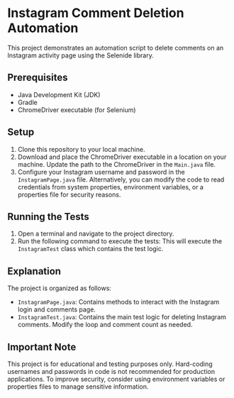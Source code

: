 # Instagram Comment Deletion Automation

This project demonstrates an automation script to delete comments on an Instagram activity page using the Selenide library.

## Prerequisites

- Java Development Kit (JDK)
- Gradle
- ChromeDriver executable (for Selenium)

## Setup

1. Clone this repository to your local machine.
2. Download and place the ChromeDriver executable in a location on your machine. Update the path to the ChromeDriver in the `Main.java` file.
3. Configure your Instagram username and password in the `InstagramPage.java` file. Alternatively, you can modify the code to read credentials from system properties, environment variables, or a properties file for security reasons.

## Running the Tests

1. Open a terminal and navigate to the project directory.
2. Run the following command to execute the tests:
   This will execute the `InstagramTest` class which contains the test logic.

## Explanation

The project is organized as follows:

- `InstagramPage.java`: Contains methods to interact with the Instagram login and comments page.
- `InstagramTest.java`: Contains the main test logic for deleting Instagram comments. Modify the loop and comment count as needed.

## Important Note

This project is for educational and testing purposes only. Hard-coding usernames and passwords in code is not recommended for production applications. To improve security, consider using environment variables or properties files to manage sensitive information.
